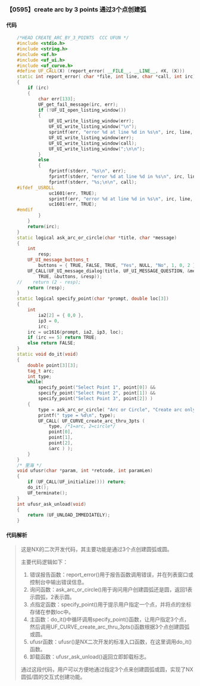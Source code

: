 ### 【0595】create arc by 3 points 通过3个点创建弧

#### 代码

```cpp
    /*HEAD CREATE_ARC_BY_3_POINTS  CCC UFUN */  
    #include <stdio.h>  
    #include <string.h>  
    #include <uf.h>  
    #include <uf_ui.h>  
    #include <uf_curve.h>  
    #define UF_CALL(X) (report_error( __FILE__, __LINE__, #X, (X)))  
    static int report_error( char *file, int line, char *call, int irc)  
    {  
        if (irc)  
        {  
            char err[133];  
            UF_get_fail_message(irc, err);  
            if (!UF_UI_open_listing_window())  
            {  
                UF_UI_write_listing_window(err);  
                UF_UI_write_listing_window("\n");  
                sprintf(err, "error %d at line %d in %s\n", irc, line, file);  
                UF_UI_write_listing_window(err);  
                UF_UI_write_listing_window(call);  
                UF_UI_write_listing_window(";\n\n");  
            }  
            else  
            {  
                fprintf(stderr, "%s\n", err);  
                fprintf(stderr, "error %d at line %d in %s\n", irc, line, file);  
                fprintf(stderr, "%s;\n\n", call);  
    #ifdef _USRDLL  
                uc1601(err, TRUE);  
                sprintf(err, "error %d at line %d in %s\n", irc, line, file);  
                uc1601(err, TRUE);  
    #endif  
            }  
        }  
        return(irc);  
    }  
    static logical ask_arc_or_circle(char *title, char *message)  
    {  
        int  
            resp;  
        UF_UI_message_buttons_t  
            buttons = { TRUE, FALSE, TRUE, "Yes", NULL, "No", 1, 0, 2 };  
        UF_CALL(UF_UI_message_dialog(title, UF_UI_MESSAGE_QUESTION, &message, 1,  
            TRUE, &buttons, &resp));  
    //    return (2 - resp);  
        return (resp);  
    }  
    static logical specify_point(char *prompt, double loc[3])  
    {  
        int  
            ia2[2] = { 0,0 },  
            ip3 = 0,  
            irc;  
        irc = uc1616(prompt, ia2, ip3, loc);  
        if (irc == 5) return TRUE;  
        else return FALSE;  
    }  
    static void do_it(void)  
    {  
        double point[3][3];  
        tag_t arc;  
        int type;  
        while(   
            specify_point("Select Point 1", point[0]) &&  
            specify_point("Select Point 2", point[1]) &&  
            specify_point("Select Point 3", point[2]) )  
        {  
            type = ask_arc_or_circle( "Arc or Circle", "Create arc only?");  
            printf(" type = %d\n", type);  
            UF_CALL( UF_CURVE_create_arc_thru_3pts (  
                type, /*1=arc, 2=circle*/  
                point[0],   
                point[1],   
                point[2],   
                &arc ) );  
        }  
    }  
    /* 里海 */  
    void ufusr(char *param, int *retcode, int paramLen)  
    {  
        if (UF_CALL(UF_initialize())) return;  
        do_it();  
        UF_terminate();  
    }  
    int ufusr_ask_unload(void)  
    {  
        return (UF_UNLOAD_IMMEDIATELY);  
    }

```

#### 代码解析

> 这是NX的二次开发代码，其主要功能是通过3个点创建圆弧或圆。
>
> 主要代码逻辑如下：
>
> 1. 错误报告函数：report_error()用于报告函数调用错误，并在列表窗口或控制台中输出错误信息。
> 2. 询问函数：ask_arc_or_circle()用于询问用户创建圆弧还是圆，返回1表示圆弧，2表示圆。
> 3. 点指定函数：specify_point()用于提示用户指定一个点，并将点的坐标存储在参数loc中。
> 4. 主函数：do_it()中循环调用specify_point()函数，让用户指定3个点，然后调用UF_CURVE_create_arc_thru_3pts()函数根据3个点创建圆弧或圆。
> 5. ufusr函数：ufusr()是NX二次开发的标准入口函数，在这里调用do_it()函数。
> 6. 卸载函数：ufusr_ask_unload()返回立即卸载标志。
>
> 通过这段代码，用户可以方便地通过指定3个点来创建圆弧或圆，实现了NX圆弧/圆的交互式创建功能。
>
